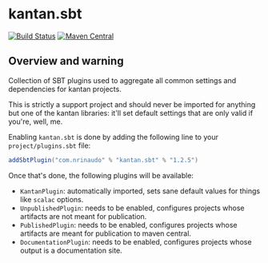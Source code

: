 # kantan.sbt

[![Build Status](https://travis-ci.org/nrinaudo/kantan.sbt.svg?branch=master)](https://travis-ci.org/nrinaudo/kantan.sbt)
[![Maven Central](https://maven-badges.herokuapp.com/maven-central/com.nrinaudo/kantan.sbt/badge.svg)](https://maven-badges.herokuapp.com/maven-central/com.nrinaudo/kantan.sbt)

## Overview and warning
Collection of SBT plugins used to aggregate all common settings and dependencies for kantan projects.

This is strictly a support project and should never be imported for anything but one of the kantan libraries: it'll set
default settings that are only valid if you're, well, me.

Enabling `kantan.sbt` is done by adding the following line to your `project/plugins.sbt` file:

```scala
addSbtPlugin("com.nrinaudo" % "kantan.sbt" % "1.2.5")
```

Once that's done, the following plugins will be available:

* `KantanPlugin`: automatically imported, sets sane default values for things like `scalac` options.
* `UnpublishedPlugin`: needs to be enabled, configures projects whose artifacts are not meant for publication.
* `PublishedPlugin`: needs to be enabled, configures projects whose artifacts are meant for publication to maven central.
* `DocumentationPlugin`: needs to be enabled, configures projects whose output is a documentation site.
